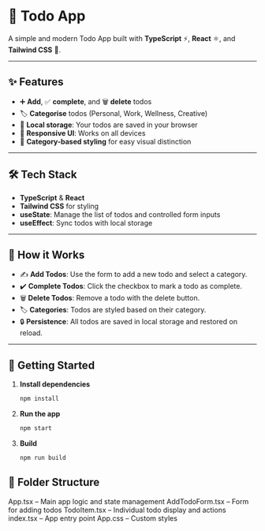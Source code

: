 # 📝 Todo App

A simple and modern Todo App built with **TypeScript** ⚡, **React** ⚛️, and **Tailwind CSS** 🎨.

---

## ✨ Features

- ➕ **Add**, ✅ **complete**, and 🗑️ **delete** todos
- 🏷️ **Categorise** todos (Personal, Work, Wellness, Creative)
- 💾 **Local storage**: Your todos are saved in your browser
- 📱 **Responsive UI**: Works on all devices
- 🎨 **Category-based styling** for easy visual distinction
---

## 🛠️ Tech Stack

- **TypeScript** & **React**
- **Tailwind CSS** for styling
- **useState**: Manage the list of todos and controlled form inputs
- **useEffect**: Sync todos with local storage

---

## 🚀 How it Works

- ✍️ **Add Todos**: Use the form to add a new todo and select a category.
- ✔️ **Complete Todos**: Click the checkbox to mark a todo as complete.
- 🗑️ **Delete Todos**: Remove a todo with the delete button.
- 🏷️ **Categories**: Todos are styled based on their category.
- 🔒 **Persistence**: All todos are saved in local storage and restored on reload.

---

## 🏁 Getting Started

1. **Install dependencies**  
   ```bash
   npm install
   ```
2. **Run the app**  
   ```bash
   npm start
   ```
3. **Build**  
   ```bash
   npm run build
   ```

## 📁 Folder Structure
App.tsx – Main app logic and state management
AddTodoForm.tsx – Form for adding todos
TodoItem.tsx – Individual todo display and actions
index.tsx – App entry point
App.css – Custom styles

